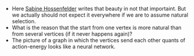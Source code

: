 * Here [Sabine Hossenfelder](http://www.math.columbia.edu/~woit/wordpress/?p=10314) writes that beauty in not that importaint. But we actually should not expect it everywhere if we are to assume natural selection.
* What is the reason that the start from one vertex is more natural than from several vertices (if it never happens again)?
* The picture of a graph in which the vertices send each other quants of action-energy looks like a neural network.
